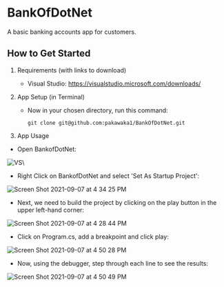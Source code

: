 # BankOfDotNet
A basic banking accounts app for customers.

## How to Get Started

1.  Requirements (with links to download)

    - Visual Studio:  https://visualstudio.microsoft.com/downloads/

2.  App Setup (in Terminal)

    - Now in your chosen directory, run this command:

      `git clone git@github.com:pakawaka1/BankOfDotNet.git`

4.  App Usage

  - Open BankofDotNet:  
  
  ![VS](https://user-images.githubusercontent.com/29390297/132422674-e29cd157-0332-4fbc-b536-bff1bee09960.png)\
  
  - Right Click on BankofDotNet and select 'Set As Startup Project':
  
  ![Screen Shot 2021-09-07 at 4 34 25 PM](https://user-images.githubusercontent.com/29390297/132423309-83c0939b-06e9-4a7e-ae5d-4bc71f720b8b.png)
  
  
  -  Next, we need to build the project by clicking on the play button in the upper left-hand corner:  
  
  ![Screen Shot 2021-09-07 at 4 28 44 PM](https://user-images.githubusercontent.com/29390297/132422895-5c556883-ac9a-458f-86d2-504b52682642.png)
  
  -  Click on Program.cs, add a breakpoint and click play:

  ![Screen Shot 2021-09-07 at 4 50 28 PM](https://user-images.githubusercontent.com/29390297/132424282-61a48b5f-ad71-4abb-8e59-3fc423d321e8.png)
  
  -  Now, using the debugger, step through each line to see the results:

  ![Screen Shot 2021-09-07 at 4 50 49 PM](https://user-images.githubusercontent.com/29390297/132424369-a05f8594-0d6a-402b-a23d-99b50fd7c429.png)
